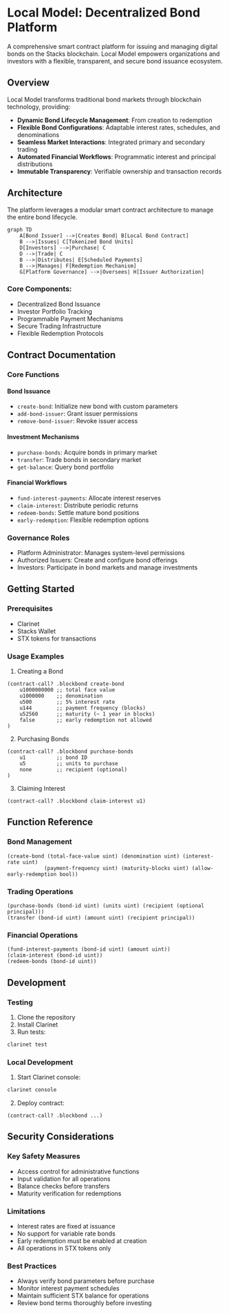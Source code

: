 # Local Model: Decentralized Bond Platform

A comprehensive smart contract platform for issuing and managing digital bonds on the Stacks blockchain. Local Model empowers organizations and investors with a flexible, transparent, and secure bond issuance ecosystem.

## Overview

Local Model transforms traditional bond markets through blockchain technology, providing:

- **Dynamic Bond Lifecycle Management**: From creation to redemption
- **Flexible Bond Configurations**: Adaptable interest rates, schedules, and denominations
- **Seamless Market Interactions**: Integrated primary and secondary trading
- **Automated Financial Workflows**: Programmatic interest and principal distributions
- **Immutable Transparency**: Verifiable ownership and transaction records

## Architecture

The platform leverages a modular smart contract architecture to manage the entire bond lifecycle.

```mermaid
graph TD
    A[Bond Issuer] -->|Creates Bond| B[Local Bond Contract]
    B -->|Issues| C[Tokenized Bond Units]
    D[Investors] -->|Purchase| C
    D -->|Trade| C
    B -->|Distributes| E[Scheduled Payments]
    B -->|Manages| F[Redemption Mechanism]
    G[Platform Governance] -->|Oversees| H[Issuer Authorization]
```

### Core Components:
- Decentralized Bond Issuance
- Investor Portfolio Tracking
- Programmable Payment Mechanisms
- Secure Trading Infrastructure
- Flexible Redemption Protocols

## Contract Documentation

### Core Functions

#### Bond Issuance
- `create-bond`: Initialize new bond with custom parameters
- `add-bond-issuer`: Grant issuer permissions
- `remove-bond-issuer`: Revoke issuer access

#### Investment Mechanisms
- `purchase-bonds`: Acquire bonds in primary market
- `transfer`: Trade bonds in secondary market
- `get-balance`: Query bond portfolio

#### Financial Workflows
- `fund-interest-payments`: Allocate interest reserves
- `claim-interest`: Distribute periodic returns
- `redeem-bonds`: Settle mature bond positions
- `early-redemption`: Flexible redemption options

### Governance Roles
- Platform Administrator: Manages system-level permissions
- Authorized Issuers: Create and configure bond offerings
- Investors: Participate in bond markets and manage investments

## Getting Started

### Prerequisites
- Clarinet
- Stacks Wallet
- STX tokens for transactions

### Usage Examples

1. Creating a Bond
```clarity
(contract-call? .blockbond create-bond
    u1000000000 ;; total face value
    u1000000    ;; denomination
    u500        ;; 5% interest rate
    u144        ;; payment frequency (blocks)
    u52560      ;; maturity (~ 1 year in blocks)
    false       ;; early redemption not allowed
)
```

2. Purchasing Bonds
```clarity
(contract-call? .blockbond purchase-bonds
    u1          ;; bond ID
    u5          ;; units to purchase
    none        ;; recipient (optional)
)
```

3. Claiming Interest
```clarity
(contract-call? .blockbond claim-interest u1)
```

## Function Reference

### Bond Management
```clarity
(create-bond (total-face-value uint) (denomination uint) (interest-rate uint) 
            (payment-frequency uint) (maturity-blocks uint) (allow-early-redemption bool))
```

### Trading Operations
```clarity
(purchase-bonds (bond-id uint) (units uint) (recipient (optional principal)))
(transfer (bond-id uint) (amount uint) (recipient principal))
```

### Financial Operations
```clarity
(fund-interest-payments (bond-id uint) (amount uint))
(claim-interest (bond-id uint))
(redeem-bonds (bond-id uint))
```

## Development

### Testing
1. Clone the repository
2. Install Clarinet
3. Run tests:
```bash
clarinet test
```

### Local Development
1. Start Clarinet console:
```bash
clarinet console
```
2. Deploy contract:
```clarity
(contract-call? .blockbond ...)
```

## Security Considerations

### Key Safety Measures
- Access control for administrative functions
- Input validation for all operations
- Balance checks before transfers
- Maturity verification for redemptions

### Limitations
- Interest rates are fixed at issuance
- No support for variable rate bonds
- Early redemption must be enabled at creation
- All operations in STX tokens only

### Best Practices
- Always verify bond parameters before purchase
- Monitor interest payment schedules
- Maintain sufficient STX balance for operations
- Review bond terms thoroughly before investing